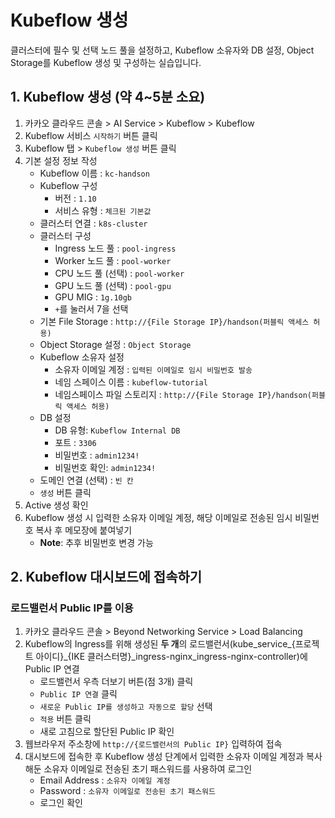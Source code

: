 # Kubeflow 생성

클러스터에 필수 및 선택 노드 풀을 설정하고, Kubeflow 소유자와 DB 설정, Object Storage를 Kubeflow 생성 및 구성하는 실습입니다.

## 1. Kubeflow 생성 (약 4~5분 소요)

1. 카카오 클라우드 콘솔 > AI Service > Kubeflow > Kubeflow
2. Kubeflow 서비스 `시작하기` 버튼 클릭
3. Kubeflow 탭 > `Kubeflow 생성` 버튼 클릭
4. 기본 설정 정보 작성
    - Kubeflow 이름 : `kc-handson`
    - Kubeflow 구성
        - 버전 : `1.10`
        - 서비스 유형 : `체크된 기본값`
    - 클러스터 연결 : `k8s-cluster`
    - 클러스터 구성
        - Ingress 노드 풀 : `pool-ingress`
        - Worker 노드 풀 : `pool-worker`
        - CPU 노드 풀 (선택) : `pool-worker`
        - GPU 노드 풀 (선택) : `pool-gpu`
        - GPU MIG : `1g.10gb`
        - `+`를 눌러서 7을 선택
    - 기본 File Storage : `http://{File Storage IP}/handson(퍼블릭 액세스 허용)`
    - Object Storage 설정 : `Object Storage`
    - Kubeflow 소유자 설정
        - 소유자 이메일 계정 : `입력된 이메일로 임시 비밀번호 발송`
        - 네임 스페이스 이름 : `kubeflow-tutorial`
        - 네임스페이스 파일 스토리지 : `http://{File Storage IP}/handson(퍼블릭 액세스 허용)`
    - DB 설정
        - DB 유형: `Kubeflow Internal DB`
        - 포트 : `3306`
        - 비밀번호 : `admin1234!`
        - 비밀번호 확인: `admin1234!`
    - 도메인 연결 (선택) : `빈 칸`
    - `생성` 버튼 클릭
5. Active 생성 확인
6. Kubeflow 생성 시 입력한 소유자 이메일 계정, 해당 이메일로 전송된 임시 비밀번호 복사 후 메모장에 붙여넣기
    - **Note**: 추후 비밀번호 변경 가능

## 2. Kubeflow 대시보드에 접속하기

### 로드밸런서 Public IP를 이용

1. 카카오 클라우드 콘솔 > Beyond Networking Service > Load Balancing
2. Kubeflow의 Ingress를 위해 생성된 **두 개**의 로드밸런서(kube_service_{프로젝트 아이디}_{IKE 클러스터명}_ingress-nginx_ingress-nginx-controller)에 Public IP 연결
    - 로드밸런서 우측 더보기 버튼(점 3개) 클릭
    - `Public IP 연결` 클릭
    - `새로운 Public IP를 생성하고 자동으로 할당` 선택
    - `적용` 버튼 클릭
    - 새로 고침으로 할단된 Public IP 확인
3. 웹브라우저 주소창에 `http://{로드밸런서의 Public IP}` 입력하여 접속
4. 대시보드에 접속한 후 Kubeflow 생성 단계에서 입력한 소유자 이메일 계정과 복사해둔 소유자 이메일로 전송된 초기 패스워드를 사용하여 로그인
    - Email Address : `소유자 이메일 계정`
    - Password : `소유자 이메일로 전송된 초기 패스워드`
    - 로그인 확인
